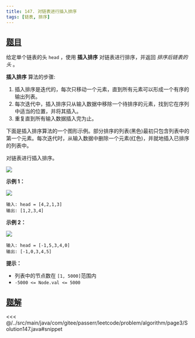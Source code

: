 ```yaml
---
title: 147. 对链表进行插入排序
tags: [链表, 排序]
---
```



## [题目](https://leetcode.cn/problems/insertion-sort-list/)
给定单个链表的头 `head` ，使用 **插入排序** 对链表进行排序，并返回 *排序后链表的头* 。

**插入排序** 算法的步骤:

1. 插入排序是迭代的，每次只移动一个元素，直到所有元素可以形成一个有序的输出列表。
2. 每次迭代中，插入排序只从输入数据中移除一个待排序的元素，找到它在序列中适当的位置，并将其插入。
3. 重复直到所有输入数据插入完为止。

下面是插入排序算法的一个图形示例。部分排序的列表(黑色)最初只包含列表中的第一个元素。每次迭代时，从输入数据中删除一个元素(红色)，并就地插入已排序的列表中。

对链表进行插入排序。

![](https://upload.wikimedia.org/wikipedia/commons/0/0f/Insertion-sort-example-300px.gif)

**示例 1：**

![](https://assets.leetcode.com/uploads/2021/03/04/sort1linked-list.jpg)

```
输入: head = [4,2,1,3]
输出: [1,2,3,4]
```

**示例 2：**

![](https://assets.leetcode.com/uploads/2021/03/04/sort2linked-list.jpg)

```
输入: head = [-1,5,3,4,0]
输出: [-1,0,3,4,5]
```

**提示：**

* 列表中的节点数在 `[1, 5000]`范围内
* `-5000 <= Node.val <= 5000`


## [题解](https://github.com/PasseRR/JavaLeetCode/blob/master/src/main/java/com/gitee/passerr/leetcode/problem/algorithm/page3/Solution147.java)

<<< @/../src/main/java/com/gitee/passerr/leetcode/problem/algorithm/page3/Solution147.java#snippet
